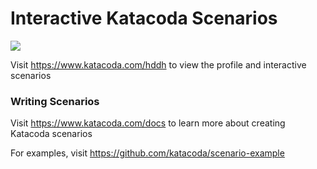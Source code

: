 # Interactive Katacoda Scenarios

[![](http://shields.katacoda.com/katacoda/hddh/count.svg)](https://www.katacoda.com/hddh "Get your profile on Katacoda.com")

Visit https://www.katacoda.com/hddh to view the profile and interactive scenarios

### Writing Scenarios
Visit https://www.katacoda.com/docs to learn more about creating Katacoda scenarios

For examples, visit https://github.com/katacoda/scenario-example
